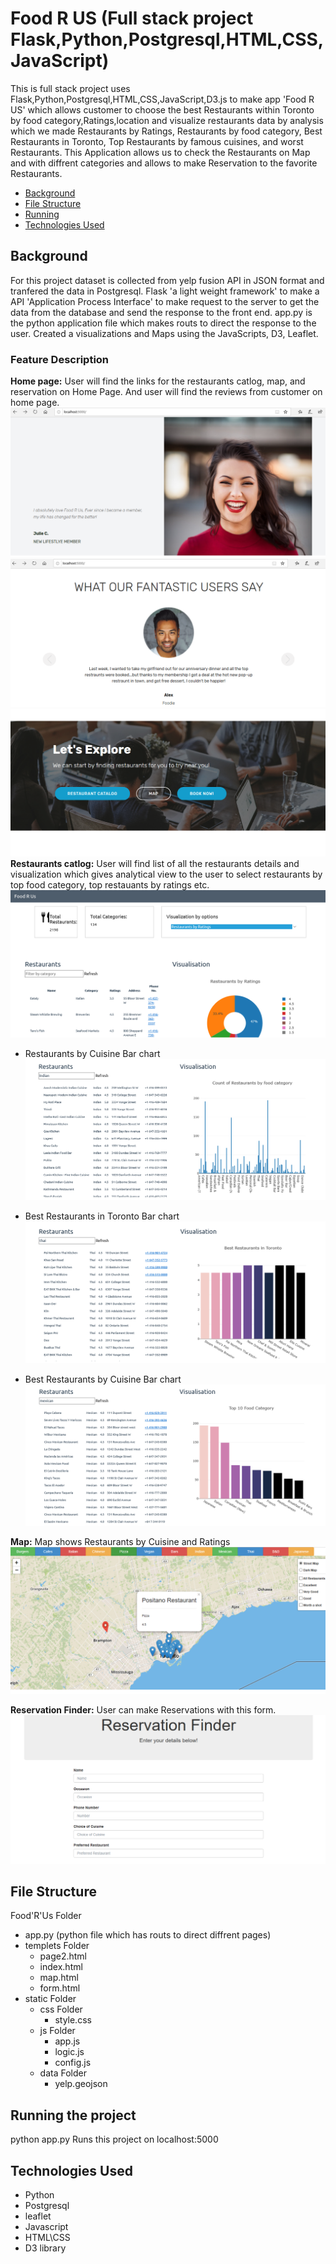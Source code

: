 # Food R US (Full stack project Flask,Python,Postgresql,HTML,CSS,JavaScript)

This is full stack project uses Flask,Python,Postgresql,HTML,CSS,JavaScript,D3.js to make app 'Food R US' which allows customer to choose the best Restaurants within Toronto by food category,Ratings,location and
 visualize restaurants data by analysis which we made Restaurants by Ratings, Restaurants by food category, Best Restaurants in Toronto, Top Restaurants by famous cuisines, and worst Restaurants.
This Application allows us to check the Restaurants on Map and with diffrent categories and allows to make Reservation to the favorite Restaurants.


* [Background](#background)
* [File Structure](#file)
* [Running](#run)
* [Technologies Used](#technologies)

##  <a name="background"></a>Background
 For this project dataset is collected from yelp fusion API in JSON format and tranfered the data in Postgresql. Flask 'a light weight framework' to make a API 'Application Process Interface'
to make request to the server to get the data from the database and send the response to the front end. app.py is the python application file which makes routs to direct the response to the user.
Created a visualizations and Maps using the JavaScripts, D3, Leaflet. 

### Feature Description

**Home page:** User will find the links for the restaurants catlog, map, and reservation on Home Page. And user will find the reviews from customer on home page.
  ![Home](https://github.com/PunamSonawane/Food-R-Us/blob/master/assets/home1.png)
  <br>
  ![Home](./assets/home2.png)
  <br>
  ![Home](./assets/home.PNG)
  <br>
**Restaurants catlog:** User will find list of all the restaurants details and visualization which gives analytical view to the user to select restaurants by top food category, top restauants by ratings etc.
  ![Restaurants catlog](./assets/resto_catlog.PNG)
  <br>

* Restaurants by Cuisine Bar chart
  ![Restaurants catlog](./assets/v1.PNG)
  <br>

* Best Restaurants in Toronto Bar chart
  ![Restaurants catlog](./assets/v2.PNG)
  <br>

* Best Restaurants by Cuisine Bar chart
  ![Restaurants catlog](./assets/v3.PNG)
  <br>

**Map:** Map shows Restaurants by Cuisine and Ratings
  ![Map](./assets/map.PNG)
  <br>

**Reservation Finder:** User can make Reservations with this form.
  ![Reservation](./assets/rsv.PNG)
  <br>


## <a name="file"></a>File Structure

Food'R'Us Folder
* app.py (python file which has routs to direct diffrent pages)
* templets Folder
	* page2.html
	* index.html
	* map.html
	* form.html
* static Folder
	* css Folder
		* style.css
	* js Folder
		* app.js
		* logic.js
		* config.js
	* data Folder
		* yelp.geojson


##  <a name="Run"></a>Running the project
python app.py Runs this project on localhost:5000

##  <a name="technologies"></a>Technologies Used

* Python
* Postgresql
* leaflet
* Javascript 
* HTML\CSS
* D3 library
